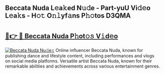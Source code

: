## Beccata Nuda L𝚎a𝚔ed N𝚞𝚍e - Part-yuU Vi𝚍𝚎o L𝚎a𝚔s - H𝚘𝚝 O𝚗𝚕yf𝚊ns P𝚑𝚘tos D3QMA

# <h2><a href="http://kfc6wko.oniu.top/?m=Beccata+Nuda">🔗👉 🔴 Beccata Nuda P𝚑ot𝚘𝚜 V𝚒d𝚎o</a></h2>

[![Beccata Nuda Nu𝚍e𝚜](https://i.imgur.com/0qMVB7G.gif)](http://kfc6wko.oniu.top/?m=Beccata+Nuda)
Online influencer Beccata Nuda, known for publishing dance and lifestyle content, including performances and vlogs on social media platforms. Versatile artist Beccata Nuda, known for their remarkable abilities and achievements across various entertainment genres.  
